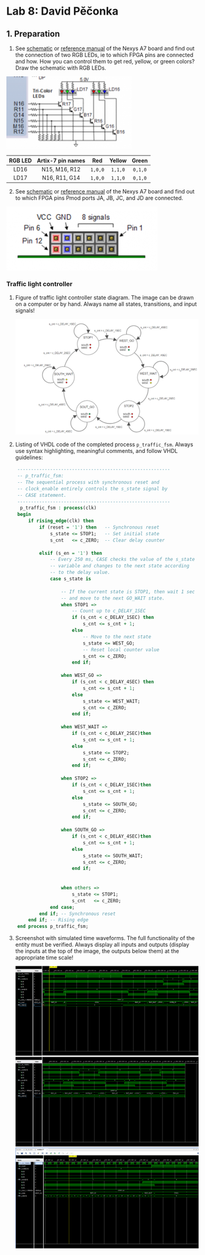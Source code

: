 # Lab 8: David Pěčonka

## 1. Preparation

1. See [schematic](https://github.com/tomas-fryza/digital-electronics-1/blob/master/docs/nexys-a7-sch.pdf) or [reference manual](https://reference.digilentinc.com/reference/programmable-logic/nexys-a7/reference-manual) of the Nexys A7 board and find out the connection of two RGB LEDs, ie to which FPGA pins are connected and how. How you can control them to get red, yellow, or green colors? Draw the schematic with RGB LEDs.

![](https://github.com/xpecon00/digital-electronics-1/blob/main/labs/08-traffic_lights/images/rgb.PNG)

| **RGB LED** | **Artix-7 pin names** | **Red** | **Yellow** | **Green** |
| :-: | :-: | :-: | :-: | :-: |
| LD16 | N15, M16, R12 | `1,0,0` | `1,1,0` | `0,1,0` |
| LD17 | N16, R11, G14 | `1,0,0` | `1,1,0` | `0,1,0` |

2. See [schematic](https://github.com/tomas-fryza/digital-electronics-1/blob/master/docs/nexys-a7-sch.pdf) or [reference manual](https://reference.digilentinc.com/reference/programmable-logic/nexys-a7/reference-manual) of the Nexys A7 board and find out to which FPGA pins Pmod ports JA, JB, JC, and JD are connected.

![](https://github.com/xpecon00/digital-electronics-1/blob/main/labs/08-traffic_lights/images/Pmod.PNG)
<a name="part1"></a>


### Traffic light controller

1. Figure of traffic light controller state diagram. The image can be drawn on a computer or by hand. Always name all states, transitions, and input signals!

   ![your figure](https://github.com/xpecon00/digital-electronics-1/blob/main/labs/08-traffic_lights/images/stavovydiagram.PNG)

2. Listing of VHDL code of the completed process `p_traffic_fsm`. Always use syntax highlighting, meaningful comments, and follow VHDL guidelines:

```vhdl
    --------------------------------------------------------
    -- p_traffic_fsm:
    -- The sequential process with synchronous reset and 
    -- clock_enable entirely controls the s_state signal by 
    -- CASE statement.
    --------------------------------------------------------
     p_traffic_fsm : process(clk)
    begin
        if rising_edge(clk) then
            if (reset = '1') then   -- Synchronous reset
                s_state <= STOP1;   -- Set initial state
                s_cnt   <= c_ZERO;  -- Clear delay counter

            elsif (s_en = '1') then
                -- Every 250 ms, CASE checks the value of the s_state 
                -- variable and changes to the next state according 
                -- to the delay value.
                case s_state is

                    -- If the current state is STOP1, then wait 1 sec
                    -- and move to the next GO_WAIT state.
                    when STOP1 =>
                        -- Count up to c_DELAY_1SEC
                        if (s_cnt < c_DELAY_1SEC) then
                            s_cnt <= s_cnt + 1;
                        else
                            -- Move to the next state
                            s_state <= WEST_GO;
                            -- Reset local counter value
                            s_cnt <= c_ZERO;
                        end if;

                    when WEST_GO =>
                        if (s_cnt < c_DELAY_4SEC) then
                            s_cnt <= s_cnt + 1;
                        else 
                            s_state <= WEST_WAIT;
                            s_cnt <= c_ZERO;
                        end if;

                    when WEST_WAIT =>
                        if (s_cnt < c_DELAY_2SEC)then
                            s_cnt <= s_cnt + 1;
                        else
                            s_state <= STOP2;
                            s_cnt <= c_ZERO;
                        end if;
                        
                    when STOP2 =>
                        if (s_cnt < c_DELAY_1SEC)then
                            s_cnt <= s_cnt + 1;
                        else
                            s_state <= SOUTH_GO;
                            s_cnt <= c_ZERO;
                        end if;
                        
                    when SOUTH_GO =>
                        if (s_cnt < c_DELAY_4SEC)then
                            s_cnt <= s_cnt + 1;
                        else
                            s_state <= SOUTH_WAIT;
                            s_cnt <= c_ZERO;
                        end if;
                        
        
                    when others =>
                        s_state <= STOP1;
                        s_cnt   <= c_ZERO;
                end case;
            end if; -- Synchronous reset
        end if; -- Rising edge
    end process p_traffic_fsm;
```

3. Screenshot with simulated time waveforms. The full functionality of the entity must be verified. Always display all inputs and outputs (display the inputs at the top of the image, the outputs below them) at the appropriate time scale!

   ![your figure](https://github.com/xpecon00/digital-electronics-1/blob/main/labs/08-traffic_lights/images/1.PNG)
   ![your figure](https://github.com/xpecon00/digital-electronics-1/blob/main/labs/08-traffic_lights/images/2.PNG)
   ![your figure](https://github.com/xpecon00/digital-electronics-1/blob/main/labs/08-traffic_lights/images/imageofcounterfunction.PNG)

